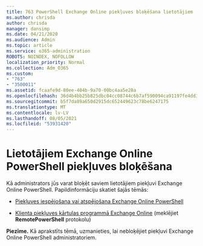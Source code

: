 ```yaml
---
title: 763 PowerShell Exchange Online piekļuves bloķēšana lietotājiem
ms.author: chrisda
author: chrisda
manager: dansimp
ms.date: 04/21/2020
ms.audience: Admin
ms.topic: article
ms.service: o365-administration
ROBOTS: NOINDEX, NOFOLLOW
localization_priority: Normal
ms.collection: Adm_O365
ms.custom:
- "763"
- "3500011"
ms.assetid: fcaafe9d-80ee-404b-9a70-00bc4aa5e28a
ms.openlocfilehash: 36d4b4bb25b825dbc04cc08744c6b7af590094ca91197fe4dd3d3a92c653cb0a
ms.sourcegitcommit: b5f7da89a650d2915dc652449623c78be6247175
ms.translationtype: MT
ms.contentlocale: lv-LV
ms.lasthandoff: 08/05/2021
ms.locfileid: "53931420"
---
```

# <a name="blocking-exchange-online-powershell-access-for-users"></a>Lietotājiem Exchange Online PowerShell piekļuves bloķēšana
Kā administrators jūs varat bloķēt saviem lietotājiem piekļuvi Exchange Online PowerShell. Papildinformāciju skatiet šajās tēmās:

- [Piekļuves iespējošana vai atspējošana Exchange Online PowerShell](https://docs.microsoft.com/powershell/exchange/exchange-online/disable-access-to-exchange-online-powershell)

- [Klienta piekļuves kārtulas programmā Exchange Online](https://technet.microsoft.com/library/mt842508.aspx) (meklējiet **RemotePowerShell** protokolu) 

**Piezīme.** Kā aprakstīts tēmā, uzmanieties, lai nebloķējiet piekļuvi Exchange Online PowerShell administratoriem.

